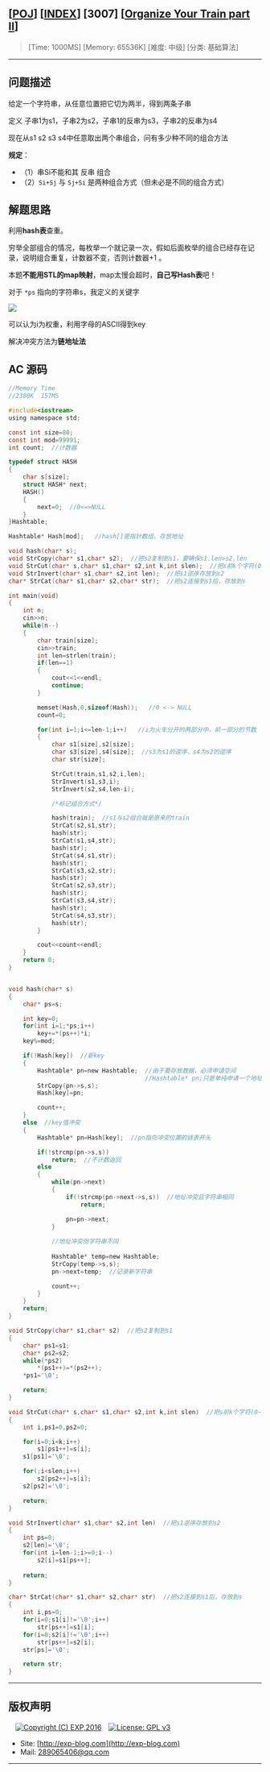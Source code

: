 ## [[POJ](http://poj.org/)] [[INDEX](https://github.com/lyy289065406/POJ-Solving-Reports)] [3007] [[Organize Your Train part II](http://poj.org/problem?id=3007)]

> [Time: 1000MS] [Memory: 65536K] [难度: 中级] [分类: 基础算法]

------

## 问题描述

给定一个字符串，从任意位置把它切为两半，得到两条子串

定义 子串1为s1，子串2为s2，子串1的反串为s3，子串2的反串为s4

现在从s1 s2 s3 s4中任意取出两个串组合，问有多少种不同的组合方法


**规定**：

- （1）串Si不能和其 反串 组合
- （2）`Si+Sj` 与 `Sj+Si` 是两种组合方式（但未必是不同的组合方式）


## 解题思路

利用**hash表**查重。

穷举全部组合的情况，每枚举一个就记录一次，假如后面枚举的组合已经存在记录，说明组合重复，计数器不变，否则计数器+1 。

本题**不能用STL的map映射**，map太慢会超时，**自己写Hash表**吧！

对于 `*ps` 指向的字符串s，我定义的关键字 

![](/img/01.png)

可以认为i为权重，利用字母的ASCII得到key

解决冲突方法为**链地址法**


## AC 源码


```c
//Memory Time 
//2380K  157MS 

#include<iostream>
using namespace std;

const int size=80;
const int mod=99991;
int count;  //计数器

typedef struct HASH
{
	char s[size];
	struct HASH* next;
	HASH()
	{
		next=0;  //0<=>NULL
	}
}Hashtable;

Hashtable* Hash[mod];   //hash[]是指针数组，存放地址

void hash(char* s);
void StrCopy(char* s1,char* s2);  //把s2复制到s1，要确保s1.len>s2.len
void StrCut(char* s,char* s1,char* s2,int k,int slen);  //把s前k个字符(0~k-1)复制到s1，第k到slen的字符复制到s2
void StrInvert(char* s1,char* s2,int len);  //把s1逆序存放到s2
char* StrCat(char* s1,char* s2,char* str);  //把s2连接到s1后，存放到s

int main(void)
{
	int n;
	cin>>n;
	while(n--)
	{
		char train[size];
		cin>>train;
		int len=strlen(train);
		if(len==1)
		{
			cout<<1<<endl;
			continue;
		}

		memset(Hash,0,sizeof(Hash));   //0 <-> NULL
		count=0;

		for(int i=1;i<=len-1;i++)   //i为火车分开的两部分中，前一部分的节数
		{
			char s1[size],s2[size];
			char s3[size],s4[size];  //s3为s1的逆序，s4为s2的逆序
			char str[size];

			StrCut(train,s1,s2,i,len);
			StrInvert(s1,s3,i);
			StrInvert(s2,s4,len-i);

			/*标记组合方式*/

			hash(train);  //s1与s2组合就是原来的train
			StrCat(s2,s1,str);
			hash(str);
			StrCat(s1,s4,str);
			hash(str);
			StrCat(s4,s1,str);
			hash(str);
			StrCat(s3,s2,str);
			hash(str);
			StrCat(s2,s3,str);
			hash(str);
			StrCat(s3,s4,str);
			hash(str);
			StrCat(s4,s3,str);
			hash(str);
		}

		cout<<count<<endl;
	}
	return 0;
}


void hash(char* s)
{
	char* ps=s;

	int key=0;
	for(int i=1;*ps;i++)
		key+=*(ps++)*i;
	key%=mod;

	if(!Hash[key])  //新key
	{
		Hashtable* pn=new Hashtable;  //由于要存放数据，必须申请空间
		                              //Hashtable* pn;只是单纯申请一个地址空间
		StrCopy(pn->s,s);
		Hash[key]=pn;

		count++;
	}
	else  //key值冲突
	{
		Hashtable* pn=Hash[key];  //pn指向冲突位置的链表开头

		if(!strcmp(pn->s,s))
			return;  //不计数返回
		else
		{
			while(pn->next)
			{
				if(!strcmp(pn->next->s,s))  //地址冲突且字符串相同
					return;

				pn=pn->next;
			}
			
			//地址冲突但字符串不同
			
			Hashtable* temp=new Hashtable;
			StrCopy(temp->s,s);
			pn->next=temp;  //记录新字符串

			count++;
		}
	}
	return;
}

void StrCopy(char* s1,char* s2)  //把s2复制到s1
{
	char* ps1=s1;
	char* ps2=s2;
	while(*ps2)
		*(ps1++)=*(ps2++);
	*ps1='\0';

	return;
}

void StrCut(char* s,char* s1,char* s2,int k,int slen)  //把s前k个字符(0~k-1)复制到s1，第k到slen的字符复制到s2
{
	int i,ps1=0,ps2=0;

	for(i=0;i<k;i++)
		s1[ps1++]=s[i];
	s1[ps1]='\0';

	for(;i<slen;i++)
		s2[ps2++]=s[i];
	s2[ps2]='\0';

	return;
}

void StrInvert(char* s1,char* s2,int len)  //把s1逆序存放到s2
{
	int ps=0;
	s2[len]='\0';
	for(int i=len-1;i>=0;i--)
		s2[i]=s1[ps++];
	
	return;
}

char* StrCat(char* s1,char* s2,char* str)  //把s2连接到s1后，存放到s
{
	int i,ps=0;
	for(i=0;s1[i]!='\0';i++)
		str[ps++]=s1[i];
	for(i=0;s2[i]!='\0';i++)
		str[ps++]=s2[i];
	str[ps]='\0';

	return str;
}
```

------

## 版权声明

　[![Copyright (C) EXP,2016](https://img.shields.io/badge/Copyright%20(C)-EXP%202016-blue.svg)](http://exp-blog.com)　[![License: GPL v3](https://img.shields.io/badge/License-GPL%20v3-blue.svg)](https://www.gnu.org/licenses/gpl-3.0)
  

- Site: [http://exp-blog.com](http://exp-blog.com) 
- Mail: <a href="mailto:289065406@qq.com?subject=[EXP's Github]%20Your%20Question%20（请写下您的疑问）&amp;body=What%20can%20I%20help%20you?%20（需要我提供什么帮助吗？）">289065406@qq.com</a>


------

